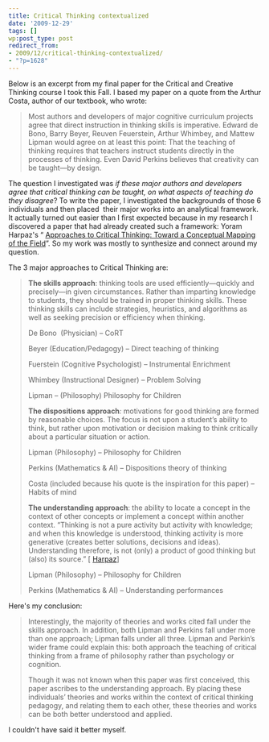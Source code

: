 ```yaml
---
title: Critical Thinking contextualized
date: '2009-12-29'
tags: []
wp:post_type: post
redirect_from:
- 2009/12/critical-thinking-contextualized/
- "?p=1628"
---
```


Below is an excerpt from my final paper for the Critical and Creative Thinking course I took this Fall. I based my paper on a quote from the Arthur Costa, author of our textbook, who wrote:

> Most authors and developers of major cognitive curriculum projects agree that direct instruction in thinking skills is imperative. Edward de Bono, Barry Beyer, Reuven Feuerstein, Arthur Whimbey, and Mattew Lipman would agree on at least this point: That the teaching of thinking requires that teachers instruct students directly in the processes of thinking. Even David Perkins believes that creativity can be taught—by design.

The question I investigated was _if these major authors and developers agree that critical thinking can be taught, on what aspects of teaching do they disagree_? To write the paper, I investigated the backgrounds of those 6 individuals and then placed  their major works into an analytical framework. It actually turned out easier than I first expected because in my research I discovered a paper that had already created such a framework: Yoram Harpaz's “ [Approaches to Critical Thinking: Toward a Conceptual Mapping of the Field](http://www.tcrecord.org/Content.asp?ContentID=12260)”. So my work was mostly to synthesize and connect around my question.

The 3 major approaches to Critical Thinking are:

> **The skills approach**: thinking tools are used efficiently—quickly and precisely—in given circumstances. Rather than imparting knowledge to students, they should be trained in proper thinking skills. These thinking skills can include strategies, heuristics, and algorithms as well as seeking precision or efficiency when thinking.
>
> De Bono  (Physician) – CoRT
>
> Beyer (Education/Pedagogy) – Direct teaching of thinking
>
> Fuerstein (Cognitive Psychologist) – Instrumental Enrichment
>
> Whimbey (Instructional Designer) – Problem Solving
>
> Lipman – (Philosophy) Philosophy for Children
>
> **The dispositions approach**_:_ motivations for good thinking are formed by reasonable choices. The focus is not upon a student’s ability to think, but rather upon motivation or decision making to think critically about a particular situation or action.
>
> Lipman (Philosophy) – Philosophy for Children
>
> Perkins (Mathematics & AI) – Dispositions theory of thinking
>
> Costa (included because his quote is the inspiration for this paper) – Habits of mind
>
> **The understanding approach**: the ability to locate a concept in the context of other concepts or implement a concept within another context. “Thinking is not a pure activity but activity with knowledge; and when this knowledge is understood, thinking activity is more generative (creates better solutions, decisions and ideas). Understanding therefore, is not (only) a product of good thinking but (also) its source.” [ [Harpaz](http://www.tcrecord.org/Content.asp?ContentID=12260)]
>
> Lipman (Philosophy) – Philosophy for Children
>
> Perkins (Mathematics & AI) – Understanding performances
>
>

Here's my conclusion:

>
>
> Interestingly, the majority of theories and works cited fall under the skills approach. In addition, both Lipman and Perkins fall under more than one approach; Lipman falls under all three. Lipman and Perkin’s wider frame could explain this: both approach the teaching of critical thinking from a frame of philosophy rather than psychology or cognition.
>
> Though it was not known when this paper was first conceived, this paper ascribes to the understanding approach. By placing these individuals’ theories and works within the context of critical thinking pedagogy, and relating them to each other, these theories and works can be both better understood and applied.
>
>

I couldn't have said it better myself.

